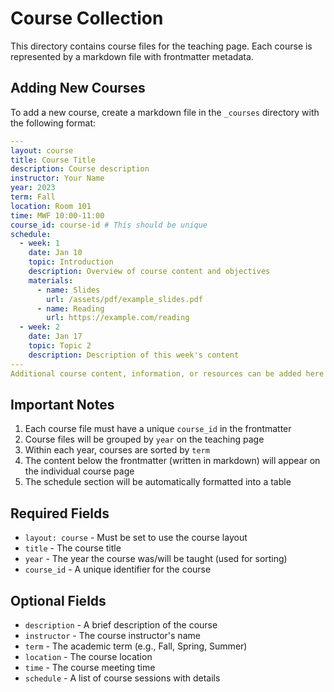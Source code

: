 # Course Collection

This directory contains course files for the teaching page. Each course is represented by a markdown file with frontmatter metadata.

## Adding New Courses

To add a new course, create a markdown file in the `_courses` directory with the following format:

```yaml
---
layout: course
title: Course Title
description: Course description
instructor: Your Name
year: 2023
term: Fall
location: Room 101
time: MWF 10:00-11:00
course_id: course-id # This should be unique
schedule:
  - week: 1
    date: Jan 10
    topic: Introduction
    description: Overview of course content and objectives
    materials:
      - name: Slides
        url: /assets/pdf/example_slides.pdf
      - name: Reading
        url: https://example.com/reading
  - week: 2
    date: Jan 17
    topic: Topic 2
    description: Description of this week's content
---
Additional course content, information, or resources can be added here as markdown.
```

## Important Notes

1. Each course file must have a unique `course_id` in the frontmatter
2. Course files will be grouped by `year` on the teaching page
3. Within each year, courses are sorted by `term`
4. The content below the frontmatter (written in markdown) will appear on the individual course page
5. The schedule section will be automatically formatted into a table

## Required Fields

- `layout: course` - Must be set to use the course layout
- `title` - The course title
- `year` - The year the course was/will be taught (used for sorting)
- `course_id` - A unique identifier for the course

## Optional Fields

- `description` - A brief description of the course
- `instructor` - The course instructor's name
- `term` - The academic term (e.g., Fall, Spring, Summer)
- `location` - The course location
- `time` - The course meeting time
- `schedule` - A list of course sessions with details
